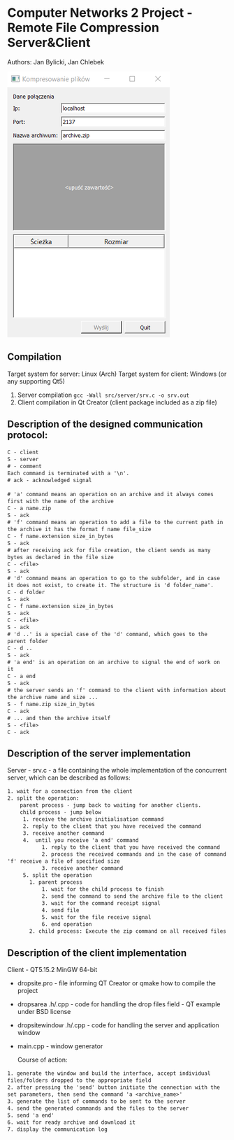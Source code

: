 # Computer Networks 2 Project - Remote File Compression Server&Client

Authors: Jan Bylicki, Jan Chlebek

![](./GUI.png)

## Compilation

Target system for server: Linux (Arch)
Target system for client: Windows (or any supporting Qt5)

1. Server compilation `gcc -Wall src/server/srv.c -o srv.out`
2. Client compilation in Qt Creator (client package included as a zip file)

## Description of the designed communication protocol:
```
C - client
S - server
# - comment
Each command is terminated with a '\n'.
# ack - acknowledged signal

# 'a' command means an operation on an archive and it always comes first with the name of the archive
C - a name.zip
S - ack
# 'f' command means an operation to add a file to the current path in the archive it has the format f name file_size
C - f name.extension size_in_bytes
S - ack
# after receiving ack for file creation, the client sends as many bytes as declared in the file size
C - <file>
S - ack
# 'd' command means an operation to go to the subfolder, and in case it does not exist, to create it. The structure is 'd folder_name'.
C - d folder
S - ack
C - f name.extension size_in_bytes
S - ack
C - <file>
S - ack
# 'd ..' is a special case of the 'd' command, which goes to the parent folder
C - d ..
S - ack
# 'a end' is an operation on an archive to signal the end of work on it
C - a end
S - ack
# the server sends an 'f' command to the client with information about the archive name and size ...
S - f name.zip size_in_bytes
C - ack
# ... and then the archive itself
S - <file>
C - ack
```


## Description of the server implementation
Server - srv.c - a file containing the whole implementation of the concurrent server, which can be described as follows:
```
1. wait for a connection from the client
2. split the operation:
    parent process - jump back to waiting for another clients.
    child process - jump below
     1. receive the archive initialisation command
     2. reply to the client that you have received the command
     3. receive another command
     4.  until you receive 'a end' command
           1. reply to the client that you have received the command
           2. process the received commands and in the case of command 'f' receive a file of specified size
           3. receive another command
     5. split the operation
       1. parent process
           1. wait for the child process to finish
           2. send the command to send the archive file to the client
           3. wait for the command receipt signal
           4. send file
           5. wait for the file receive signal
           6. end operation
       2. child process: Execute the zip command on all received files
```
## Description of the client implementation
Client - QT5.15.2 MinGW 64-bit
* dropsite.pro - file informing QT Creator or qmake how to compile the project
* dropsarea .h/.cpp - code for handling the drop files field - QT example under BSD license
* dropsitewindow .h/.cpp - code for handling the server and application window 
* main.cpp - window generator


    Course of action:
```
1. generate the window and build the interface, accept individual files/folders dropped to the appropriate field
2. after pressing the 'send' button initiate the connection with the set parameters, then send the command 'a <archive_name>'
3. generate the list of commands to be sent to the server
4. send the generated commands and the files to the server
5. send 'a end'
6. wait for ready archive and download it
7. display the communication log
```
